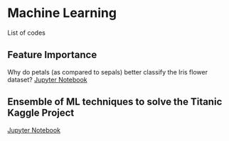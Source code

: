 # Machine Learning 
List of codes

## Feature Importance 

Why do petals (as compared to sepals) better classify the Iris flower dataset? [Jupyter Notebook](https://github.com/akashban/RandomForest/blob/main/Feature_Importance.ipynb)

## Ensemble of ML techniques to solve the Titanic Kaggle Project 

[Jupyter Notebook](https://github.com/akashban/Machine-Learning/blob/main/ensemble_practise_2.ipynb)

